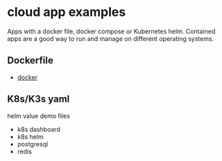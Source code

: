 # cloud app examples
Apps with a docker file, docker compose or Kubernetes helm.
Contained apps are a good way to run and manage on different operating systems.

## Dockerfile
- [docker](./docker/)
## K8s/K3s yaml
helm value demo files
- k8s dashboard
- k8s helm
- postgresql
- redis

